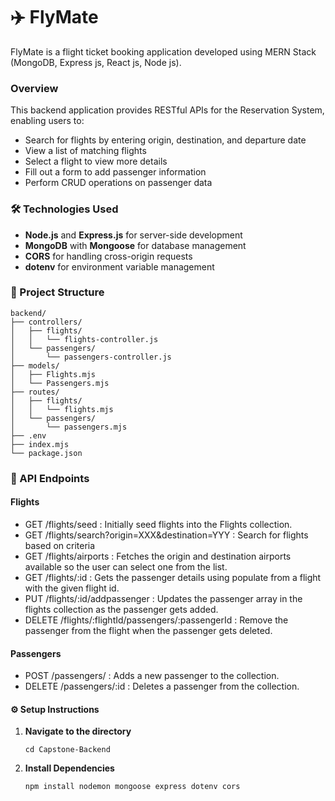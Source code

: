 # ✈️ FlyMate
FlyMate is a flight ticket booking application developed using MERN Stack (MongoDB, Express js, React js, Node js).

### Overview
This backend application provides RESTful APIs for the Reservation System, enabling users to:

+ Search for flights by entering origin, destination, and departure date
+ View a list of matching flights
+ Select a flight to view more details
+ Fill out a form to add passenger information
+ Perform CRUD operations on passenger data

### 🛠️  Technologies Used

+  **Node.js** and **Express.js** for server-side development
+  **MongoDB** with **Mongoose** for database management
+  **CORS** for handling cross-origin requests
+  **dotenv** for environment variable management


### 📁 Project Structure

```
backend/
├── controllers/
│   ├── flights/
│   │   └── flights-controller.js
│   └── passengers/
│       └── passengers-controller.js
├── models/
│   ├── Flights.mjs
│   └── Passengers.mjs
├── routes/
│   ├── flights/
│   │   └── flights.mjs
│   └── passengers/
│       └── passengers.mjs
├── .env
├── index.mjs
└── package.json
```
### 📄 API Endpoints

#### Flights

+  GET /flights/seed : Initially seed flights into the Flights collection.
+  GET /flights/search?origin=XXX&destination=YYY : Search for flights based on criteria
+  GET /flights/airports : Fetches the origin and destination airports available so the user can select one from the list.
+  GET /flights/:id : Gets the passenger details using populate from a flight with the given flight id.
+  PUT /flights/:id/addpassenger : Updates the passenger array in the flights collection as the passenger gets added.
+  DELETE /flights/:flightId/passengers/:passengerId : Remove the passenger from the flight when the passenger gets deleted.

#### Passengers

+  POST /passengers/ : Adds a new passenger to the collection.
+  DELETE /passengers/:id : Deletes a passenger from the collection.

#### ⚙️ Setup Instructions

1. **Navigate to the directory**
   ```
   cd Capstone-Backend
   ```
2. **Install Dependencies**
   ```
   npm install nodemon mongoose express dotenv cors
   ```
 







